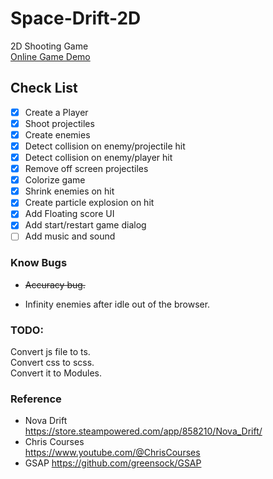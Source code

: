 # Space-Drift-2D

2D Shooting Game  
[Online Game Demo](https://d50000.github.io/Space-Drift-2D/)

## Check List

- [x] Create a Player
- [x] Shoot projectiles
- [x] Create enemies
- [x] Detect collision on enemy/projectile hit
- [x] Detect collision on enemy/player hit
- [x] Remove off screen projectiles
- [x] Colorize game
- [x] Shrink enemies on hit
- [x] Create particle explosion on hit
- [x] Add Floating score UI
- [x] Add start/restart game dialog
- [ ] Add music and sound

### Know Bugs

- ~~Accuracy bug.~~

- Infinity enemies after idle out of the browser.

### TODO:

Convert js file to ts.  
Convert css to scss.  
Convert it to Modules.

### Reference

- Nova Drift  
  https://store.steampowered.com/app/858210/Nova_Drift/
- Chris Courses  
  https://www.youtube.com/@ChrisCourses
- GSAP
  https://github.com/greensock/GSAP
